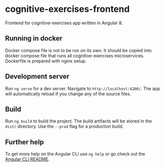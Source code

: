 # cognitive-exercises-frontend

Frontend for cognitive-exercises app written in Angular 8. 

## Running in docker 

Docker compose file is not to be run on its own. It should be copied into docker compose file that runs all cognitive-exercises microservices. 
Dockerfile is prepared with nginx setup.

## Development server

Run `ng serve` for a dev server. Navigate to `http://localhost:4200/`. The app will automatically reload if you change any of the source files.

## Build

Run `ng build` to build the project. The build artifacts will be stored in the `dist/` directory. Use the `--prod` flag for a production build.

## Further help

To get more help on the Angular CLI use `ng help` or go check out the [Angular CLI README](https://github.com/angular/angular-cli/blob/master/README.md).
